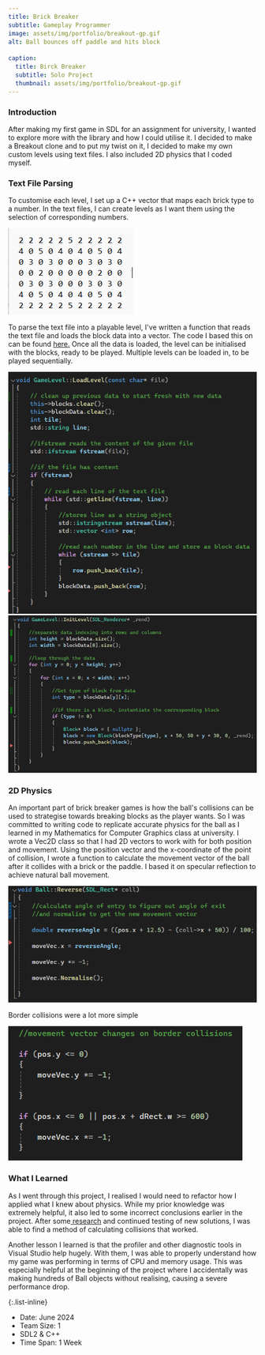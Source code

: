 ```yaml
---
title: Brick Breaker
subtitle: Gameplay Programmer
image: assets/img/portfolio/breakout-gp.gif
alt: Ball bounces off paddle and hits block

caption:
  title: Birck Breaker
  subtitle: Solo Project
  thumbnail: assets/img/portfolio/breakout-gp.gif
---
```


### Introduction
After making my first game in SDL for an assignment for university, I wanted to explore more with the library and how I could utilise it.
I decided to make a Breakout clone and to put my twist on it, I decided to make my own custom levels using text files. I also included 2D physics that I coded myself.

### Text File Parsing
To customise each level, I set up a C++ vector that maps each brick type to a number. In the text files, I can create levels as I want them using the selection of corresponding numbers.

<img src = "assets/img/portfolio/level-text.png" alt = "Series of numbers in a text file">  

To parse the text file into a playable level, I've written a function that reads the text file and loads the block data into a vector. The code I based this on can be found <a href = "https://stackoverflow.com/questions/46719183/c-using-ifstream-to-read-file"> here.</a> Once all the data is loaded, the level can be initialised with the blocks, ready to be played. Multiple levels can be loaded in, to be played sequentially.

<img src = "assets/img/portfolio/load-level-code.png" alt = "C++ code function">  

<img src = "assets/img/portfolio/level-init-code.png" alt = "C++ code function">

### 2D Physics
An important part of brick breaker games is how the ball's collisions can be used to strategise towards breaking blocks as the player wants. So I was committed to writing code to replicate accurate physics for the ball as I learned in my Mathematics for Computer Graphics class at university. I wrote a Vec2D class so that I had 2D vectors to work with for both position and movement. Using the position vector and the x-coordinate of the point of collision, I wrote a function to calculate the movement vector of the ball after it collides with a brick or the paddle. I based it on specular reflection to achieve natural ball movement.

<img src = "assets/img/portfolio/ball-collision-code.png" alt = "C++ code function"> 

Border collisions were a lot more simple

<img src = "assets/img/portfolio/border-collision-code.png" alt = "C++ code function"> 

### What I Learned
As I went through this project, I realised I would need to refactor how I applied what I knew about physics. While my prior knowledge was extremely helpful, it also led to some incorrect conclusions earlier in the project. After some<a href = "https://www.reddit.com/r/gamedev/comments/5qcgu9/comment/dcy5r5q/"> research</a> and continued testing of new solutions, I was able to find a method of calculating collisions that worked.

Another lesson I learned is that the profiler and other diagnostic tools in Visual Studio help hugely. With them, I was able to properly understand how my game was performing in terms of CPU and memory usage. This was especially helpful at the beginning of the project where I accidentally was making hundreds of Ball objects without realising, causing a severe performance drop. 

{:.list-inline}
- Date: June 2024
- Team Size: 1
- SDL2 & C++
- Time Span: 1 Week

